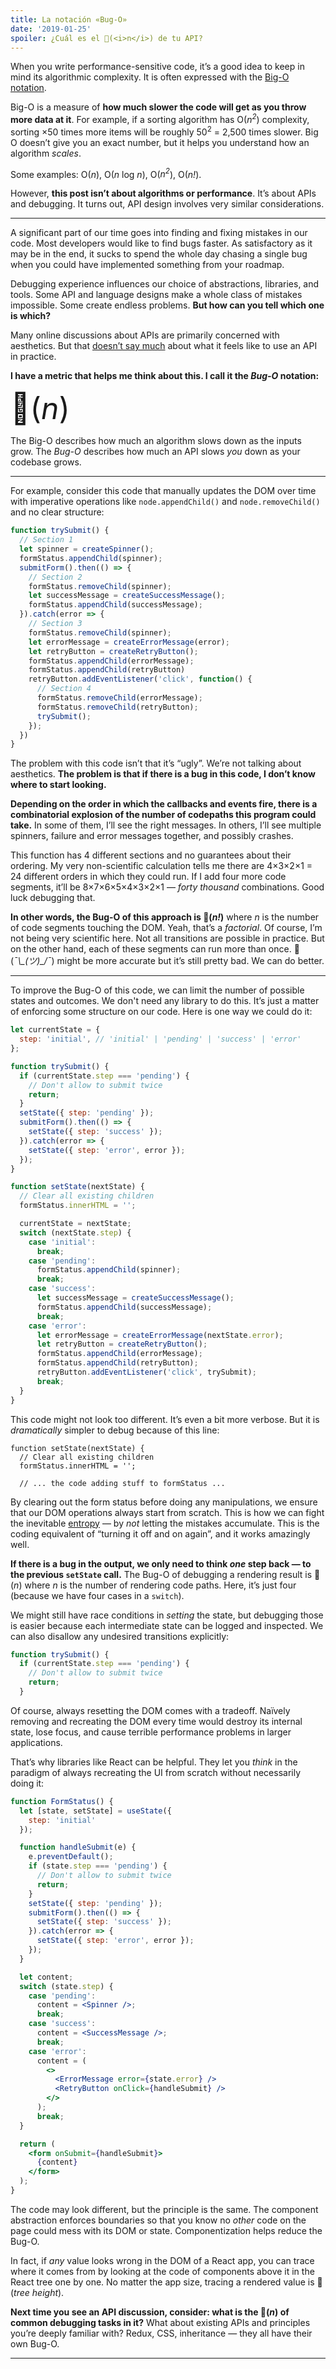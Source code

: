 ```yaml
---
title: La notación «Bug-O»
date: '2019-01-25'
spoiler: ¿Cuál es el 🐞(<i>n</i>) de tu API?
---
```


When you write performance-sensitive code, it’s a good idea to keep in mind its algorithmic complexity. It is often expressed with the [Big-O notation](https://rob-bell.net/2009/06/a-beginners-guide-to-big-o-notation/).

Big-O is a measure of **how much slower the code will get as you throw more data at it**. For example, if a sorting algorithm has O(<i>n<sup>2</sup></i>) complexity, sorting ×50 times more items will be roughly 50<sup>2</sup> = 2,500 times slower. Big O doesn’t give you an exact number, but it helps you understand how an algorithm *scales*.

Some examples: O(<i>n</i>), O(<i>n</i> log <i>n</i>), O(<i>n<sup>2</sup></i>), O(<i>n!</i>).


However, **this post isn’t about algorithms or performance**. It’s about APIs and debugging. It turns out, API design involves very similar considerations.

---

A significant part of our time goes into finding and fixing mistakes in our code. Most developers would like to find bugs faster. As satisfactory as it may be in the end, it sucks to spend the whole day chasing a single bug when you could have implemented something from your roadmap.

Debugging experience influences our choice of abstractions, libraries, and tools. Some API and language designs make a whole class of mistakes impossible. Some create endless problems. **But how can you tell which one is which?**

Many online discussions about APIs are primarily concerned with aesthetics. But that [doesn’t say much](/optimized-for-change/) about what it feels like to use an API in practice.

**I have a metric that helps me think about this. I call it the *Bug-O* notation:**

<font size="40">🐞(<i>n</i>)</font>

The Big-O describes how much an algorithm slows down as the inputs grow. The *Bug-O* describes how much an API slows *you* down as your codebase grows.

---

For example, consider this code that manually updates the DOM over time with imperative operations like `node.appendChild()` and `node.removeChild()` and no clear structure:

```jsx
function trySubmit() {
  // Section 1
  let spinner = createSpinner();
  formStatus.appendChild(spinner);
  submitForm().then(() => {
  	// Section 2
    formStatus.removeChild(spinner);
    let successMessage = createSuccessMessage();
    formStatus.appendChild(successMessage);
  }).catch(error => {
  	// Section 3
    formStatus.removeChild(spinner);
    let errorMessage = createErrorMessage(error);
    let retryButton = createRetryButton();
    formStatus.appendChild(errorMessage);
    formStatus.appendChild(retryButton)
    retryButton.addEventListener('click', function() {
      // Section 4
      formStatus.removeChild(errorMessage);
      formStatus.removeChild(retryButton);
      trySubmit();
    });
  })
}
```

The problem with this code isn’t that it’s “ugly”. We’re not talking about aesthetics. **The problem is that if there is a bug in this code, I don’t know where to start looking.**

**Depending on the order in which the callbacks and events fire, there is a combinatorial explosion of the number of codepaths this program could take.** In some of them, I’ll see the right messages. In others, I’ll see multiple spinners, failure and error messages together, and possibly crashes.

This function has 4 different sections and no guarantees about their ordering. My very non-scientific calculation tells me there are 4×3×2×1 = 24 different orders in which they could run. If I add four more code segments, it’ll be 8×7×6×5×4×3×2×1 — *forty thousand* combinations. Good luck debugging that.

**In other words, the Bug-O of this approach is 🐞(<i>n!</i>)** where *n* is the number of code segments touching the DOM. Yeah, that’s a *factorial*. Of course, I’m not being very scientific here. Not all transitions are possible in practice. But on the other hand, each of these segments can run more than once. <span style="word-break: keep-all">🐞(*¯\\\_(ツ)\_/¯*)</span> might be more accurate but it’s still pretty bad. We can do better.

---

To improve the Bug-O of this code, we can limit the number of possible states and outcomes. We don't need any library to do this. It’s just a matter of enforcing some structure on our code. Here is one way we could do it:

```jsx
let currentState = {
  step: 'initial', // 'initial' | 'pending' | 'success' | 'error'
};

function trySubmit() {
  if (currentState.step === 'pending') {
    // Don't allow to submit twice
    return;
  }
  setState({ step: 'pending' });
  submitForm().then(() => {
    setState({ step: 'success' });
  }).catch(error => {
    setState({ step: 'error', error });
  });
}

function setState(nextState) {
  // Clear all existing children
  formStatus.innerHTML = '';

  currentState = nextState;
  switch (nextState.step) {
    case 'initial':
      break;
    case 'pending':
      formStatus.appendChild(spinner);
      break;
    case 'success':
      let successMessage = createSuccessMessage();
      formStatus.appendChild(successMessage);
      break;
    case 'error':
      let errorMessage = createErrorMessage(nextState.error);
      let retryButton = createRetryButton();
      formStatus.appendChild(errorMessage);
      formStatus.appendChild(retryButton);
      retryButton.addEventListener('click', trySubmit);
      break;
  }
}
```

This code might not look too different. It’s even a bit more verbose. But it is *dramatically* simpler to debug because of this line:

```jsx{3}
function setState(nextState) {
  // Clear all existing children
  formStatus.innerHTML = '';

  // ... the code adding stuff to formStatus ...
```

By clearing out the form status before doing any manipulations, we ensure that our DOM operations always start from scratch. This is how we can fight the inevitable [entropy](/the-elements-of-ui-engineering/) — by *not* letting the mistakes accumulate. This is the coding equivalent of “turning it off and on again”, and it works amazingly well.

**If there is a bug in the output, we only need to think *one* step back — to the previous `setState` call.** The Bug-O of debugging a rendering result is 🐞(*n*) where *n* is the number of rendering code paths. Here, it’s just four (because we have four cases in a `switch`).

We might still have race conditions in *setting* the state, but debugging those is easier because each intermediate state can be logged and inspected. We can also disallow any undesired transitions explicitly:

```jsx
function trySubmit() {
  if (currentState.step === 'pending') {
    // Don't allow to submit twice
    return;
  }
```

Of course, always resetting the DOM comes with a tradeoff. Naïvely removing and recreating the DOM every time would destroy its internal state, lose focus, and cause terrible performance problems in larger applications.

That’s why libraries like React can be helpful. They let you *think* in the paradigm of always recreating the UI from scratch without necessarily doing it:

```jsx
function FormStatus() {
  let [state, setState] = useState({
    step: 'initial'
  });

  function handleSubmit(e) {
    e.preventDefault();
    if (state.step === 'pending') {
      // Don't allow to submit twice
      return;
    }
    setState({ step: 'pending' });
    submitForm().then(() => {
      setState({ step: 'success' });
    }).catch(error => {
      setState({ step: 'error', error });
    });
  }

  let content;
  switch (state.step) {
    case 'pending':
      content = <Spinner />;
      break;
    case 'success':
      content = <SuccessMessage />;
      break;
    case 'error':
      content = (
        <>
          <ErrorMessage error={state.error} />
          <RetryButton onClick={handleSubmit} />
        </>
      );
      break;
  }

  return (
    <form onSubmit={handleSubmit}>
      {content}
    </form>
  );
}
```

The code may look different, but the principle is the same. The component abstraction enforces boundaries so that you know no *other* code on the page could mess with its DOM or state. Componentization helps reduce the Bug-O.

In fact, if *any* value looks wrong in the DOM of a React app, you can trace where it comes from by looking at the code of components above it in the React tree one by one. No matter the app size, tracing a rendered value is 🐞(*tree height*).

**Next time you see an API discussion, consider: what is the 🐞(*n*) of common debugging tasks in it?** What about existing APIs and principles you’re deeply familiar with? Redux, CSS, inheritance — they all have their own Bug-O.

---